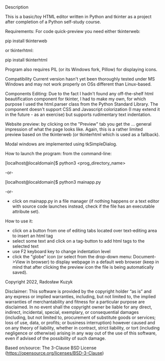 Description

This is a basic/toy HTML editor written in Python and tkinter as a project after completion of a Python self-study course.

Requirements:
For code quick-preview you need either tkinterweb:

pip install tkinterweb

or tkinterhtml:

pip install tkinterhtml

Program also requires PIL (or its Windows fork, Pillow) for displaying icons.

Compatibility
Current version hasn't yet been thoroughly tested under MS Windows and may not work properly on OSs different than Linux-based.

Components
Editing:
Due to the fact I hadn't found any off-the-shelf html beautification component for tkinter, I had to make my own, for which purpose I used the html.parser class from the Python Standard Library. The component doesn't support CSS and Javascript colorization (I may extend it in the future - as an exercise) but supports rudimentary text indentation.

Website preview:
by clicking on the "Preview" tab you get the ... general impression of what the page looks like. Again, this is a rather limited preview based on the tkinterweb (or tkinterhtml which is used as a fallback).

Modal windows are implemented using tkSimpleDialog.

How to launch the program:
from the command-line:

[localhost@localdomain]$ python3 <prog_directory_name>

 -or-

[localhost@localdomain]$ python3 mainapp.py

 -or-

- click on mainapp.py in a file manager (if nothing happens or a text editor with source code launches instead, check if the file has an executable attribute set).

How to use it:
- click on a button from one of editing tabs located over text-editing area to insert an html tag
- select some text and click on a tag-button to add html tags to the selected text
- use F2 keyboard key to change indentation level
- click the "globe" icon (or select from the drop-down menu: Document->View in browser) to display webpage in a default web browser (keep in mind that after clicking the preview icon the file is being automatically saved).

Copyright 2022, Radosław Kuzyk

Disclaimer:
This software is provided by the copyright holder “as is” and any express or implied warranties, including, but not limited to, the implied warranties of merchantability and fitness for a particular purpose are disclaimed. In no event shall the copyright owner be liable for any direct, indirect, incidental, special, exemplary, or consequential damages (including, but not limited to, procurement of substitute goods or services; loss of use, data, or profits; or business interruption) however caused and on any theory of liability, whether in contract, strict liability, or tort (including negligence or otherwise) arising in any way out of the use of this software, even if advised of the possibility of such damage.

Based on/source: The 3-Clause BSD License (https://opensource.org/licenses/BSD-3-Clause)
